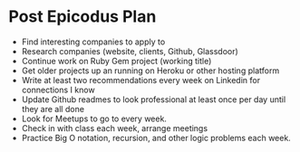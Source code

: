 # Post Epicodus Plan

* Find interesting companies to apply to
* Research companies (website, clients, Github, Glassdoor)
* Continue work on Ruby Gem project (working title)
* Get older projects up an running on Heroku or other hosting platform
* Write at least two recommendations every week on Linkedin for connections I know
* Update Github readmes to look professional at least once per day until they are all done
* Look for Meetups to go to every week.
* Check in with class each week, arrange meetings
* Practice Big O notation, recursion, and other logic problems each week.

